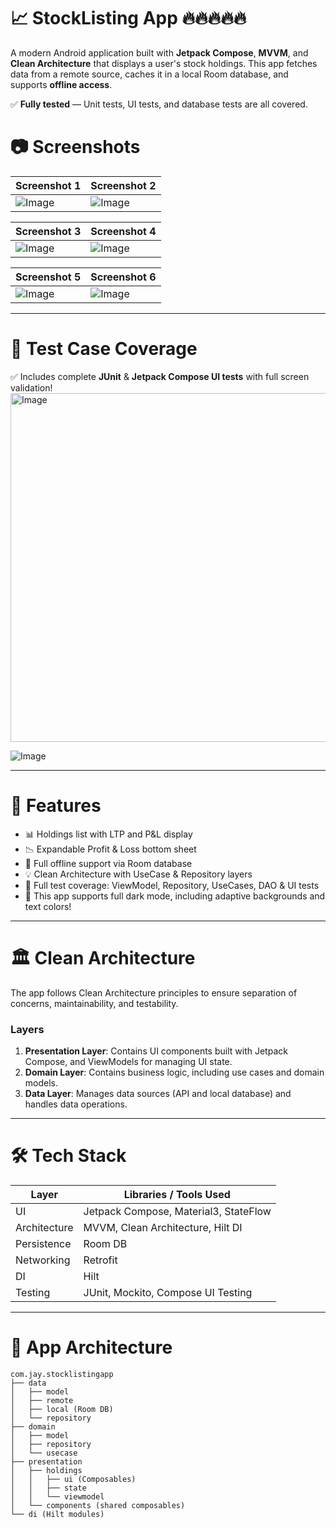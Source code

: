 # 📈 StockListing App 🔥🔥🔥🔥🔥

A modern Android application built with **Jetpack Compose**, **MVVM**, and **Clean Architecture** that displays a user's stock holdings. This app fetches data from a remote source, caches it in a local Room database, and supports **offline access**.  

✅ **Fully tested** — Unit tests, UI tests, and database tests are all covered.

# 📷 Screenshots
| Screenshot 1 | Screenshot 2 |
|--------------|--------------|
| ![Image](https://github.com/user-attachments/assets/ab996f1f-b8d6-493d-98d4-e450082c1a47) | ![Image](https://github.com/user-attachments/assets/f4209dd8-1e7e-4a52-8327-83707344e74c) |

| Screenshot 3 | Screenshot 4 |
|--------------|--------------|
| ![Image](https://github.com/user-attachments/assets/84db1d18-5a8d-400f-a67a-5f21d454c810) | ![Image](https://github.com/user-attachments/assets/299fc562-bd72-462d-8ae6-133b6ea13fd2) |

| Screenshot 5 | Screenshot 6 |
|--------------|--------------|
| ![Image](https://github.com/user-attachments/assets/96169cb7-8019-4aee-bbc0-44acbf3afc48) | ![Image](https://github.com/user-attachments/assets/eeefeaa4-d40c-403e-be94-6b580d82a7da) |
---

# 🚀 Test Case Coverage

✅ Includes complete **JUnit** & **Jetpack Compose UI tests** with full screen validation!  
<img width="558" alt="Image" src="https://github.com/user-attachments/assets/3915a854-f08f-40e1-9413-8523d9a0c95e" />

![Image](https://github.com/user-attachments/assets/e86d50b8-623b-44bb-a8e1-de41e8b1f368)

---
# 🚀 Features

- 📊 Holdings list with LTP and P&L display
- 📉 Expandable Profit & Loss bottom sheet
- 📴 Full offline support via Room database
- 💡 Clean Architecture with UseCase & Repository layers
- 🧪 Full test coverage: ViewModel, Repository, UseCases, DAO & UI tests
- 🌙 This app supports full dark mode, including adaptive backgrounds and text colors!

---
#  🏛️ Clean Architecture

The app follows Clean Architecture principles to ensure separation of concerns, maintainability, and testability.

### Layers

1. **Presentation Layer**: Contains UI components built with Jetpack Compose, and ViewModels for managing UI state.  
2. **Domain Layer**: Contains business logic, including use cases and domain models.  
3. **Data Layer**: Manages data sources (API and local database) and handles data operations.

---

# 🛠️ Tech Stack

| Layer         | Libraries / Tools Used                     |
|--------------|---------------------------------------------|
| UI           | Jetpack Compose, Material3, StateFlow       |
| Architecture | MVVM, Clean Architecture, Hilt DI           |
| Persistence  | Room DB                                     |
| Networking   | Retrofit                                    |
| DI           | Hilt                                        |
| Testing      | JUnit, Mockito, Compose UI Testing          |

---

# 🧱 App Architecture

```text
com.jay.stocklistingapp
├── data
│   ├── model
│   ├── remote
│   ├── local (Room DB)
│   └── repository
├── domain
│   ├── model
│   ├── repository
│   └── usecase
├── presentation
│   ├── holdings
│   │   ├── ui (Composables)
│   │   ├── state
│   │   └── viewmodel
│   └── components (shared composables)
└── di (Hilt modules)
